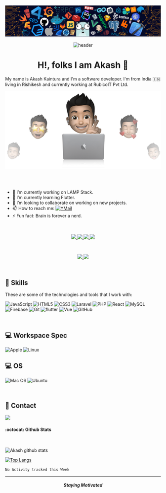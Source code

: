 <p align="center">
    <img src="assets/header.png"/>
</p>

<p align="center">
    <img align="center" width="5%" src="https://media.giphy.com/media/du3J3cXyzhj75IOgvA/giphy.gif" alt="header"/>
  <br>
  <h1 align="center">H!, folks I am Akash  👋 </h1>
    My name is Akash Kaintura and I'm a software developer. I'm from India 🇮🇳 living in Rishikesh and currently working at RubicoIT Pvt Ltd.
</p>

<p align="center">
    <img src="assets/cover.png"/>
</p>

<br>

<br>

- 🔭  I’m currently working on LAMP Stack.
- 🌱  I’m currently learning Flutter.
- 👯  I’m looking to collaborate on working on new  projects.
- 📫  How to reach me: [![YMail](https://img.shields.io/badge/YahooMail-8B89CC?style=for-the-badge&logo=protonmail&logoColor=white)](mailto:akashkaintura@yahoo.com)
- ⚡   Fun fact: Brain is forever a nerd.

<br>

<p align ="center">
    <a title="DEV.to" href="https://dev.to/akashkaintura">
        <img src="https://img.shields.io/badge/dev.to-0A0A0A?style=for-the-badge&logo=dev.to&logoColor=white" />
    </a>


<a title="LinkedIn" href="https://www.linkedin.com/in/akash-kaintura/">
    <img src="https://img.shields.io/badge/LinkedIn-0077B5?style=for-the-badge&logo=linkedin&logoColor=white"  />
</a>

<a title="Email" href="mailto:akashkaintura@yahoo.com">
    <img src="https://img.shields.io/badge/YahooMail-8B89CC?style=for-the-badge&logo=protonmail&logoColor=white"  />
</a>

 <a title="Instagram" href="https://instagram.com/enfield_explorer">
    <img src="https://img.shields.io/badge/Instagram-E4405F?style=for-the-badge&logo=instagram&logoColor=white"  />
  </a>

  </p>

<br>

<p align="center">
    <a href="https://github.com/akashkaintura" target="_blank">
        <img src="https://img.shields.io/github/followers/akashkaintura?style=for-the-badge"/>
    </a>

  <a href="https://www.linkedin.com/in/akash-kaintura/" target="_blank">
        <img src="https://img.shields.io/badge/-Linkedin-blue?style=for-the-badge&logo=Linkedin&logoColor=blue&link=www.linkedin.com/in/akashkaintura"/>
    </a>
</p>

<br>



## 🚀 Skills

These are some of the technologies and tools that I work with:

![JavaScript](https://img.shields.io/badge/JavaScript-F7DF1E?style=for-the-badge&logo=javascript&logoColor=black)
![HTML5](https://img.shields.io/badge/HTML-E34F26?style=for-the-badge&logo=html5&logoColor=white)
![CSS3](https://img.shields.io/badge/CSS-1572B6?&style=for-the-badge&logo=css3&logoColor=white)
![Laravel](https://img.shields.io/badge/Laravel-FF2D20?style=for-the-badge&logo=laravel&logoColor=white)
![PHP](https://img.shields.io/badge/PHP-777BB4?style=for-the-badge&logo=php&logoColor=white)
![React](https://img.shields.io/badge/React-20232A?style=for-the-badge&logo=react&logoColor=61DAFB)
![MySQL](https://img.shields.io/badge/-MySQL-4479A1?style=for-the-badge&logo=mysql&logoColor=white)
![Firebase](https://img.shields.io/badge/Firebase-FFCA28?style=for-the-badge&logo=firebase&logoColor=white)
![Git](https://img.shields.io/badge/-Git-black?style=for-the-badge&logo=git)
![flutter](https://img.shields.io/badge/Flutter-02569B?style=for-the-badge&logo=flutter&logoColor=white)
![Vue](https://img.shields.io/badge/Vue.js-35495E?style=for-the-badge&logo=vue.js&logoColor=4FC08D)
![GitHub](https://img.shields.io/badge/-GitHub-181717?style=for-the-badge&logo=github)

<br>


## 💻 Workspace Spec

![Apple](https://img.shields.io/badge/Apple-MacBook-999999?style=for-the-badge&logo=apple&logoColor=white)
![Linux](https://img.shields.io/badge/Intel-Core_i5_10th-0071C5?style=for-the-badge&logo=intel&logoColor=white)

## 💻 OS 

![Mac OS](https://img.shields.io/badge/catalina-000000?style=for-the-badge&logo=MacOS&logoColor=white)
![Ubuntu](https://img.shields.io/badge/Ubuntu-E95420?style=for-the-badge&logo=ubuntu&logoColor=white)

<br>

## 📱 Contact

<a href="https://wa.me/8979594537">
    <img src="https://img.shields.io/badge/WhatsApp-25D366?style=for-the-badge&logo=whatsapp&logoColor=white">
</a>

<br>

#### :octocat:  Github Stats

<br>

![Akash github stats](https://github-readme-stats.vercel.app/api?username=akashkaintura&theme=algolia&show_icons=true)

[![Top Langs](https://github-readme-stats.vercel.app/api/top-langs/?username=akashkaintura&layout=compact&langs_count=8)](https://github.com/akashkaintura/github-readme-stats)

<!--START_SECTION:waka-->
```text
No Activity tracked this Week
```
<!--END_SECTION:waka-->
</p>

-------

<p align="center">
  <h5 align="center"> Staying Motivated </h5>
</p>


